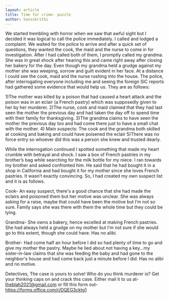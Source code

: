 ```yaml
---
layout: article
title: Time for crime- puzzle
author: Sansskrithi
---
```


We started trembling with horror when we saw that awful sight but I decided it was logical to call the police immediately. I called and lodged a complaint. We waited for the police to arrive and after a quick set of questions, they wanted the cook, the maid and the nurse to come in for investigation. After I had called both of them, I promptly called my grandma. She was in great shock after hearing this and came right away after closing her bakery for the day. Even though my grandma held a grudge against my mother she was weeping, sorrow and guilt evident in her face. 
At a distance I could see the cook, maid and the nurse rushing into the house. The police, after interrogating everyone including me and seeing the foreign SIC reports had gathered some evidence that would help us. They are as follows:

1)The mother was killed by a poison that had caused a heart attack and the poison was in an eclair (a French pastry) which was supposedly given to her by her murderer.
2)The nurse, cook and maid claimed that they had last seen the mother the previous day and had taken the day off to spend time with their family for thanksgiving.
3)The grandma claims to have seen the mother the previous day too and had come there just to have a small chat with the mother.
4) Main suspects: The cook and the grandma both skilled at cooking and baking and could have poisened the eclair 
5)There was no force entry so whoever did this was a person she knew and trusted dearly.

While the interrogation continued I spotted something that made my heart crumble with betrayal and shock. I saw a box of French pastries in my brother’s bag while searching for the milk bottle for my niece. I ran towards my brother and asked confronted him. He said that he had bought it in a shop in California and had bought it for my mother since she loves French pastries. It wasn’t exactly convincing. So, I had created my own suspect list and it is as follows.

Cook- An easy suspect, there's a good chance that she had made the eclairs and poisoned them but her motive was unclear. She was always asking for a raise, maybe that could have been the motive  but I’m not so sure. Family says she was there with them the whole time but they could be lying.

Grandma- She owns a bakery, hence excelled at making French pastries. She had always held a grudge on my mother but I’m not sure if she would go to this extent, though she could have. Has no alibi.

Brother- Had come half an hour before I did so had plenty of time to go and give my mother the pastry. Maybe he lied about not having a key...my sister-in-law claims that she was feeding the baby and had gone to the neighbor's house and had come back just a minute before I did. Has no alibi and no motive.

Detectives, The case is yours to solve! Who do you think murderer is? Get your thinking caps on and crack this case. 
Either mail it to us at- theblah2021@gmail.com
or fill this form out- https://forms.office.com/r/DQEG3cktg1
